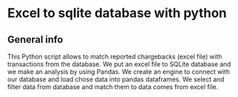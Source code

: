 # Excel to sqlite database with python

## General info
This Python script allows to match reported chargebacks (excel file) with transactions from the database. 
We put an excel file to SQLite database and we make an analysis by using Pandas. We create an engine to connect with our database and load chose data into pandas
dataframes. We select and filter data from database and match them to data comes from excel file.

